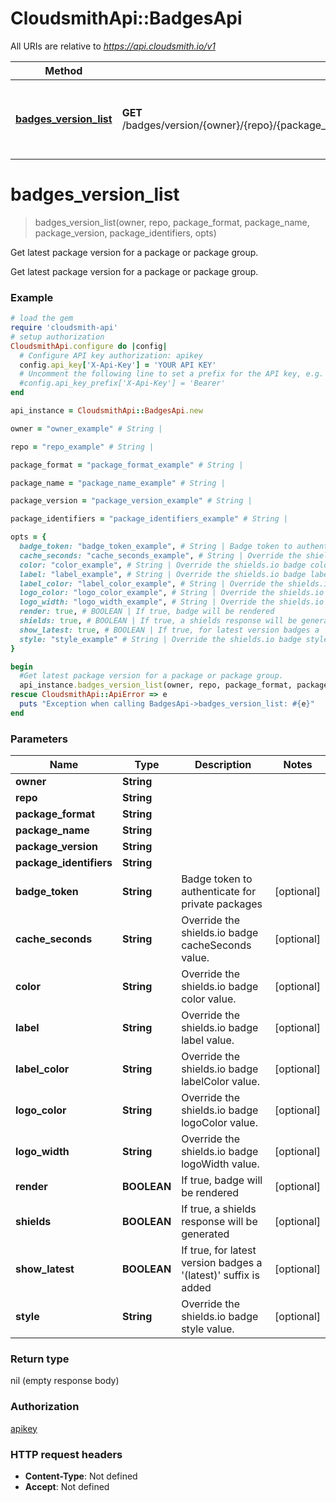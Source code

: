 # CloudsmithApi::BadgesApi

All URIs are relative to *https://api.cloudsmith.io/v1*

Method | HTTP request | Description
------------- | ------------- | -------------
[**badges_version_list**](BadgesApi.md#badges_version_list) | **GET** /badges/version/{owner}/{repo}/{package_format}/{package_name}/{package_version}/{package_identifiers}/ | Get latest package version for a package or package group.


# **badges_version_list**
> badges_version_list(owner, repo, package_format, package_name, package_version, package_identifiers, opts)

Get latest package version for a package or package group.

Get latest package version for a package or package group.

### Example
```ruby
# load the gem
require 'cloudsmith-api'
# setup authorization
CloudsmithApi.configure do |config|
  # Configure API key authorization: apikey
  config.api_key['X-Api-Key'] = 'YOUR API KEY'
  # Uncomment the following line to set a prefix for the API key, e.g. 'Bearer' (defaults to nil)
  #config.api_key_prefix['X-Api-Key'] = 'Bearer'
end

api_instance = CloudsmithApi::BadgesApi.new

owner = "owner_example" # String | 

repo = "repo_example" # String | 

package_format = "package_format_example" # String | 

package_name = "package_name_example" # String | 

package_version = "package_version_example" # String | 

package_identifiers = "package_identifiers_example" # String | 

opts = { 
  badge_token: "badge_token_example", # String | Badge token to authenticate for private packages
  cache_seconds: "cache_seconds_example", # String | Override the shields.io badge cacheSeconds value.
  color: "color_example", # String | Override the shields.io badge color value.
  label: "label_example", # String | Override the shields.io badge label value.
  label_color: "label_color_example", # String | Override the shields.io badge labelColor value.
  logo_color: "logo_color_example", # String | Override the shields.io badge logoColor value.
  logo_width: "logo_width_example", # String | Override the shields.io badge logoWidth value.
  render: true, # BOOLEAN | If true, badge will be rendered
  shields: true, # BOOLEAN | If true, a shields response will be generated
  show_latest: true, # BOOLEAN | If true, for latest version badges a '(latest)' suffix is added
  style: "style_example" # String | Override the shields.io badge style value.
}

begin
  #Get latest package version for a package or package group.
  api_instance.badges_version_list(owner, repo, package_format, package_name, package_version, package_identifiers, opts)
rescue CloudsmithApi::ApiError => e
  puts "Exception when calling BadgesApi->badges_version_list: #{e}"
end
```

### Parameters

Name | Type | Description  | Notes
------------- | ------------- | ------------- | -------------
 **owner** | **String**|  | 
 **repo** | **String**|  | 
 **package_format** | **String**|  | 
 **package_name** | **String**|  | 
 **package_version** | **String**|  | 
 **package_identifiers** | **String**|  | 
 **badge_token** | **String**| Badge token to authenticate for private packages | [optional] 
 **cache_seconds** | **String**| Override the shields.io badge cacheSeconds value. | [optional] 
 **color** | **String**| Override the shields.io badge color value. | [optional] 
 **label** | **String**| Override the shields.io badge label value. | [optional] 
 **label_color** | **String**| Override the shields.io badge labelColor value. | [optional] 
 **logo_color** | **String**| Override the shields.io badge logoColor value. | [optional] 
 **logo_width** | **String**| Override the shields.io badge logoWidth value. | [optional] 
 **render** | **BOOLEAN**| If true, badge will be rendered | [optional] 
 **shields** | **BOOLEAN**| If true, a shields response will be generated | [optional] 
 **show_latest** | **BOOLEAN**| If true, for latest version badges a &#39;(latest)&#39; suffix is added | [optional] 
 **style** | **String**| Override the shields.io badge style value. | [optional] 

### Return type

nil (empty response body)

### Authorization

[apikey](../README.md#apikey)

### HTTP request headers

 - **Content-Type**: Not defined
 - **Accept**: Not defined



